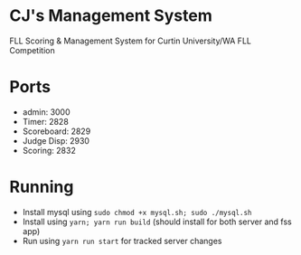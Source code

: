 # CJ's Management System
FLL Scoring & Management System for Curtin University/WA FLL Competition

# Ports

- admin:      3000
- Timer:      2828
- Scoreboard: 2829
- Judge Disp: 2930
- Scoring:    2832
<!-- - Setup:      2833 -->
<!-- - Status:     2834 -->

# Running
- Install mysql using `sudo chmod +x mysql.sh; sudo ./mysql.sh`
- Install using `yarn; yarn run build` (should install for both server and fss app)
- Run using `yarn run start` for tracked server changes
